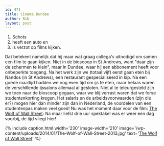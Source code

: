 ```yaml
---
id: 471
title: Cinema Dundee
author: Rik
layout: post
---
```


1. Schots
2. heeft een auto en
3. is verzot op films kijken.

Dat betekent namelijk dat hij maar wat graag collega's uitnodigd om samen een film te gaan kijken. Niet in de bioscoop in St Andrews, want "daar zijn de schermen te klein", maar in Dundee, waar hij een abbonement heeft voor onbeperkte toegang. Na het werk zijn we (totaal vijf) eerst gaan eten bij Nandos (in St Andrews), een restaurant gespecialiseerd in kip. Na een goede maaltijd hadden we nog even tijd om ijs te eten, maar helaas waren de verschillende ijssalons allemaal al gesloten. Niet al te teleurgesteld zijn we toen naar de bioscoop gegaan, waar we blij verrast waren dat we forse studentenkorting kregen. Het salaris en de arbeidsvoorwaarden (zijn die er?) mogen hier dan minder zijn dan in Nederland, de voordelen van een studentenpas maken veel goed! Nu was het moment daar voor de film: [The Wolf of Wall Street](http://www.imdb.com/title/tt0993846): Na maar liefst drie uur spektakel was er weer een dag voorbij, de tijd vliegt hier!

{% include caption.html
    width='230'
    image-width='210'
    image='/wp-content/uploads/2014/01/The-Wolf-of-Wall-Street-2013.jpg' 
    text='[The Wolf of Wall Street](http://www.imdb.com/title/tt0993846/)'
%}